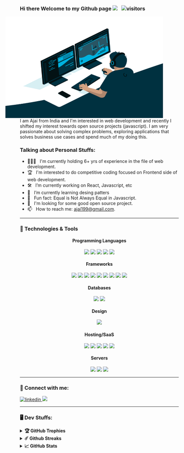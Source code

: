 ### Hi there Welcome to my Github page <img src="https://media.giphy.com/media/hvRJCLFzcasrR4ia7z/giphy.gif" width="25px"> &nbsp; ![visitors](https://visitor-badge.laobi.icu/badge?page_id=ajai-sandy)

<img align="right" alt="GIF" src="./assets/code.gif" width="500" height="320" style="vertical-align:middle;margin:0px 50px"/>
I am Ajai from India and I'm interested in web development and recently I shifted my interest towards open source projects (javascript). I am very passionate about solving complex problems, exploring applications that solves business use cases and spend much of my doing this.

### Talking about Personal Stuffs:

- 👨🏽‍💻 &nbsp; I'm currently holding 6+ yrs of experience in the file of web development.
- 🏆 &nbsp; I'm interested to do competitive coding focused on Frontend side of web development.
- 🛠 &nbsp; I’m currently working on React, Javascript, etc
- 🚀 &nbsp; I’m currently learning desing patters
- 👾 &nbsp; Fun fact: Equal is Not Always Equal in Javascript.
- 🍕 &nbsp; I'm looking for some good open source project.
- 📫 &nbsp; How to reach me: ajai199@gmail.com.

---

### 🔧 Technologies & Tools

<div align="center">
<h4>Programming Languages</h4>
    <img src="https://img.shields.io/badge/javascript%20-%23323330.svg?&style=for-the-badge&logo=javascript&logoColor=%23F7DF1E" />
    <img src="https://img.shields.io/badge/html5%20-%23E34F26.svg?&style=for-the-badge&logo=html5&logoColor=white" />
    <img src="https://img.shields.io/badge/css3%20-%231572B6.svg?&style=for-the-badge&logo=css3&logoColor=white" />
    <img src="https://img.shields.io/badge/node.js%20-%2343853D.svg?&style=for-the-badge&logo=node.js&logoColor=white" />
    <img src="https://img.shields.io/badge/php-%23777BB4.svg?&style=for-the-badge&logo=php&logoColor=white" />
<h4>Frameworks</h4>
    <img src="https://img.shields.io/badge/react%20-%2320232a.svg?&style=for-the-badge&logo=react&logoColor=%2361DAFB" />
    <img src="https://img.shields.io/badge/react_native%20-%2320232a.svg?&style=for-the-badge&logo=react&logoColor=%2361DAFB"/>
    <img src="https://img.shields.io/badge/redux%20-%23593d88.svg?&style=for-the-badge&logo=redux&logoColor=white"/>
    <img src="https://img.shields.io/badge/SASS%20-hotpink.svg?&style=for-the-badge&logo=SASS&logoColor=white"/>
    <img src="https://img.shields.io/badge/angular.js%20-%23E23237.svg?&style=for-the-badge&logo=angularjs&logoColor=white"/>
    <img src="https://img.shields.io/badge/express.js%20-%23404d59.svg?&style=for-the-badge"/>
    <img src="https://img.shields.io/badge/webpack%20-%238DD6F9.svg?&style=for-the-badge&logo=webpack&logoColor=black" />
    <img src="https://img.shields.io/badge/bootstrap%20-%23563D7C.svg?&style=for-the-badge&logo=bootstrap&logoColor=white"/>
    <img src="https://img.shields.io/badge/material%20ui%20-%230081CB.svg?&style=for-the-badge&logo=material-ui&logoColor=white"/>
<h4>Databases</h4>
    <img src="https://img.shields.io/badge/mysql-%2300f.svg?&style=for-the-badge&logo=mysql&logoColor=white" />
    <img src="https://img.shields.io/badge/MongoDB-%234ea94b.svg?&style=for-the-badge&logo=mongodb&logoColor=white" />
<h4>Design</h4>
    <img src="https://img.shields.io/badge/markdown-%23000000.svg?&style=for-the-badge&logo=markdown&logoColor=white"/>
<h4>Hosting/SaaS</h4>
    <img src="https://img.shields.io/badge/DigitalOcean-%230167ff.svg?&style=for-the-badge&logo=digitalOcean&logoColor=white"/>
    <img src="https://img.shields.io/badge/AWS%20-%23FF9900.svg?&style=for-the-badge&logo=amazon-aws&logoColor=white"/>
    <img src="https://img.shields.io/badge/Google%20Cloud%20-%234285F4.svg?&style=for-the-badge&logo=google-cloud&logoColor=white"/>
    <img src="https://img.shields.io/badge/azure%20-%230072C6.svg?&style=for-the-badge&logo=azure-devops&logoColor=white"/>
    <img src="https://img.shields.io/badge/heroku%20-%23430098.svg?&style=for-the-badge&logo=heroku&logoColor=white" />
<h4>Servers</h4>
    <img src="https://img.shields.io/badge/nginx%20-%23009639.svg?&style=for-the-badge&logo=nginx&logoColor=white"/>
    <img src="https://img.shields.io/badge/apache%20-%23D42029.svg?&style=for-the-badge&logo=apache&logoColor=white"/>
    <img src="https://img.shields.io/badge/jenkins%20-%232C5263.svg?&style=for-the-badge&logo=jenkins&logoColor=white"/>
</div>

---
### 📩 Connect with me:

<div>
  <a href="https://www.linkedin.com/in/ajaisandy/">
    <img alt="linkedin" src="https://img.shields.io/badge/LinkedIn-0e76a8?logo=linkedin&logoColor=white&style=for-the-badge"/>
   </a> 
  <a href="https://medium.com/@ajaisandy">
   <img src="https://img.shields.io/badge/medium-%2312100E.svg?&style=for-the-badge&logo=medium&logoColor=white" />
  </a>
</div>

---

### 🖥️ Dev Stuffs:

<details>	
  <summary><b>🏆 GitHub Trophies</b></summary>

  <br/>
  
[![trophy](https://github-profile-trophy.vercel.app/?username=ajai-sandy&theme=flat&column=7&margin-w=10)](https://github.com/ryo-ma/github-profile-trophy)
</details>

<details>	
 <summary><b>☄️ Github Streaks</b></summary>
 
   <br/>
<img src="https://github-readme-streak-stats.herokuapp.com/?user=ajai-sandy" alt="Github Streak Stats">
</details>

<details>	
  <summary><b>📈 GitHub Stats</b></summary>
  
  <br/>
<img height="180em" src="https://github-readme-stats.vercel.app/api?username=ajai-sandy&include_all_commits=true&count_private=true&show_icons=true&title_color=FD9047&icon_color=FD9047&text_color=0C2233&custom_title=Ajai's+GitHub+Stats"/>
<img height="180em" src="https://github-readme-stats.vercel.app/api/top-langs?username=ajai-sandy&count_private=true&layout=compact&title_color=FD9047&icon_color=FD9047&text_color=0C2233"/>
</details>
